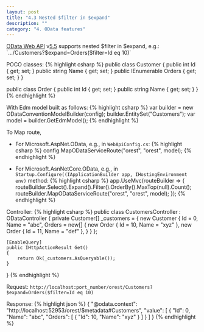 ```yaml
---
layout: post
title: "4.3 Nested $filter in $expand"
description: ""
category: "4. OData features"
---
```


[OData Web API](https://github.com/OData/WebApi) v[5.5](https://www.nuget.org/packages/Microsoft.AspNet.OData/5.5.0-beta) supports nested $filter in $expand, e.g.:
`.../Customers?$expand=Orders($filter=Id eq 10)`

POCO classes:
{% highlight csharp %}
public class Customer
{
    public int Id { get; set; }
    public string Name { get; set; }
    public IEnumerable<Order> Orders { get; set; }
}

public class Order
{
    public int Id { get; set; }
    public string Name { get; set; }
}
{% endhighlight %}

With Edm model built as follows:
{% highlight csharp %}
var builder = new ODataConventionModelBuilder(config);
builder.EntitySet<Customer>("Customers");
var model = builder.GetEdmModel();
{% endhighlight %}

To Map route,
- For Microsoft.AspNet.OData, e.g., in `WebApiConfig.cs`:
{% highlight csharp %}
config.MapODataServiceRoute("orest", "orest", model);
{% endhighlight %}

- For Microsoft.AsnNetCore.OData, e.g., in `Startup.Configure((IApplicationBuilder app, IHostingEnvironment env)` method:
{% highlight csharp %}
app.UseMvc(routeBuilder => 
    {
        routeBuilder.Select().Expand().Filter().OrderBy().MaxTop(null).Count();
        routeBuilder.MapODataServiceRoute("orest", "orest", model);
    });
{% endhighlight %}

Controller:
{% highlight csharp %}
public class CustomersController : ODataController
{
    private Customer[] _customers =
    {
        new Customer
        {
            Id = 0,
            Name = "abc",
            Orders = new[]
            {
                new Order { Id = 10, Name = "xyz" },
                new Order { Id = 11, Name = "def" },
            }
        }
    };

    [EnableQuery]
    public IHttpActionResult Get()
    {
        return Ok(_customers.AsQueryable());
    }
}
{% endhighlight %}

Request:
`http://localhost:port_number/orest/Customers?$expand=Orders($filter=Id eq 10)`

Response:
{% highlight json %}
{
    "@odata.context": "http://localhost:52953/orest/$metadata#Customers",
    "value": [
        {
            "Id": 0,
            "Name": "abc",
            "Orders": [
                {
                    "Id": 10,
                    "Name": "xyz"
                }
            ]
        }
    ]
}
{% endhighlight %}
